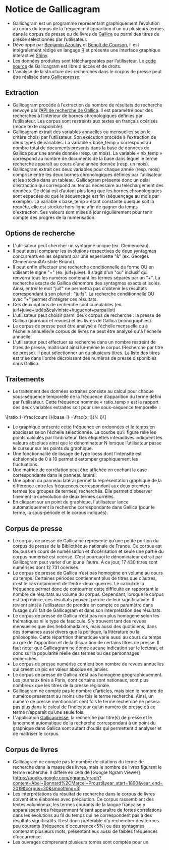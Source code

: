 # Notice de Gallicagram

- Gallicagram est un programme représentant graphiquement l’évolution au cours du temps de la fréquence d’apparition d’un ou plusieurs termes dans le corpus de presse ou de livres de [Gallica](https://gallica.bnf.fr/) ou parmi des titres de presse sélectionnés par l’utilisateur.
- Développé par [Benjamin Azoulay](mailto:benjamin.azoulay@ens-paris-saclay.fr) et [Benoît de Courson](https://regicid.github.io/), il est intégralement rédigé en langage [R](https://www.r-project.org/) et présente une interface graphique interactive [Shiny](https://shiny.rstudio.com/).
- Les données produites sont téléchargeables par l’utilisateur. Le [code source](https://github.com/regicid/gallicagram_app) de Gallicagram est libre d'accès et de droits.
- L'analyse de la structure des recherches dans le corpus de presse peut être réalisée dans [Gallicapresse](http://gallicagram.hopto.org:3838/gallicapresse/).


## Extraction

- Gallicagram procède à l’extraction du nombre de résultats de recherche renvoyé par l’[API de recherche de Gallica](https://api.bnf.fr/fr/api-gallica-de-recherche). Il est paramétré pour des recherches à l’intérieur de bornes chronologiques définies par l’utilisateur. Les corpus sont restreints aux textes en français océrisés (mode texte disponible).
- Gallicagram extrait des variables annuelles ou mensuelles selon le critère choisi par l’utilisateur. Son exécution procède à l’extraction de deux types de variables. La variable « base_temp » correspond au nombre total de documents présents dans la base de données de Gallica pour une année donnée (resp. un mois). La variable « nb_temp » correspond au nombre de documents de la base dans lequel le terme recherché apparaît au cours d’une année donnée (resp. un mois). 
- Gallicagram extrait ces deux variables pour chaque année (resp. mois) comprise entre les deux bornes chronologiques définies par l’utilisateur et les stocke dans un tableau. Gallicagram présente donc un délai d’extraction qui correspond au temps nécessaire au téléchargement des données. Ce délai est d’autant plus long que les bornes chronologiques sont espacées ou que le séquençage est fin (séquençage au mois par exemple). La variable « base_temp » étant constante quelque soit la requête, elle est stockée hors ligne afin de gagner du temps d'extraction. Ses valeurs sont mises à jour régulièrement pour tenir compte des progrès de la numérisation.

## Options de recherche
- L'utilisateur peut chercher un syntagme unique (ex. Clemenceau).
- Il peut aussi comparer les évolutions respectives de deux syntagmes concurrents en les séparant par une esperluette "&" (ex. Georges Clemenceau&Aristide Briand).
- Il peut enfin effectuer une recherche conditionnelle de forme OU en utilisant le signe "+" (ex. juif+juive). Il s'agit d'un "ou" inclusif qui renverra tous les numéros contenant les termes séparés par un "+". La recherche exacte de Gallica dénombre des syntagmes exacts et isolés. Ainsi, entrer le mot "juif" ne permettra pas d'obtenir les résultats correspondant à son pluriel : "juifs". La recherche conditionnelle OU avec "+" permet d'intégrer ces résultats.
- Ces deux options de recherche sont cumulables (ex. juif+juive+judéo&calviniste+huguenot+parpaillot)
- L'utilisateur peut choisir parmi deux corpus de recherche : la presse de Gallica (journaux et revues) et les livres de Gallica (monographies).
- Le corpus de presse peut être analysé à l'échelle mensuelle ou à l'échelle annuelle/le corpus de livres ne peut être analysé qu'à l'échelle annuelle.
- L'utilisateur peut effectuer sa recherche dans un nombre restreint de titres de presse, maîtrisant ainsi lui-même le corpus (Recherche par titre de presse). Il peut sélectionner un ou plusieurs titres. La liste des titres est triée dans l'ordre décroissant des numéros de presse disponibles dans Gallica.

## Traitements

 - Le traitement des données extraites consiste au calcul pour chaque sous-séquence temporelle de la fréquence d’apparition du terme défini par l’utilisateur. Cette fréquence nommée « ratio_temp » est le rapport des deux variables extraites soit pour une sous-séquence temporelle  : 
<script type="text/javascript"
        src="https://cdnjs.cloudflare.com/ajax/libs/mathjax/2.7.0/MathJax.js?config=TeX-AMS_CHTML"></script>

\\[ratio_i=\frac{count_i}{base_i} =\frac{x_i}{N_i}\\]


- Le graphique présente cette fréquence en ordonnées et le temps en abscisses selon l’échelle sélectionnée. La courbe qu’il figure relie les points calculés par l’ordinateur. Des étiquettes interactives indiquent les valeurs absolues ainsi que le dénominateur N lorsque l’utilisateur passe le curseur sur les points du graphique.
- Une fonctionnalité de lissage de type loess dont l’intensité est échelonnée de 0 à 10 permet d’estomper graphiquement les fluctuations.
- Une matrice de corrélation peut être affichée en cochant la case correspondante dans le panneau latéral.
- Une option du panneau latéral permet la représentation graphique de la différence entre les fréquences correspondant aux deux premiers termes (ou groupes de termes) recherchés. Elle permet d'observer finement la coévolution de deux termes corrélés.
- En cliquant sur un point du graphique, l'utilisateur lance automatiquement la recherche correspondante dans Gallica (pour le terme, la sous-période et le corpus indiqués).

## Corpus de presse

- Le corpus de presse de Gallica ne représente qu’une petite portion du corpus de presse de la Bibliothèque nationale de France. Ce corpus est toujours en cours de numérisation et d’océrisation et seule une partie du corpus numérisé est océrisé. C’est pourquoi le dénominateur extrait par Gallicagram peut varier d’un jour à l’autre. À ce jour, 17 430 titres sont numérisés dont 12 731 océrisés.
- Le corpus de presse de Gallica n’est pas homogène en volume au cours du temps. Certaines périodes contiennent plus de titres que d’autres, c’est le cas notamment de l’entre-deux-guerres. Le calcul de la fréquence permet donc de contourner cette difficulté en rapportant le nombre de résultats au volume du corpus. Cependant, lorsque le corpus est trop mince, ces résultats peuvent perdre de leur significativité. Il revient ainsi à l’utilisateur de prendre en compte ce paramètre dans l’usage qu’il fait de Gallicagram et dans son interprétation des résultats.
- Le corpus de presse de Gallica n’est pas non plus homogène selon les thématiques ni le type de fascicule. S’y trouvent tant des revues mensuelles que des hebdomadaires, mais aussi des quotidiens, dans des domaines aussi divers que la politique, la littérature ou la philosophie. Cette répartition thématique varie aussi au cours du temps au gré de l’apparition et de la disparition de certains titres de presse. Il faut noter que Gallicagram ne donne aucune indication sur le lectorat, et donc sur la popularité réelle des termes ou des personnages recherchés.
- Le corpus de presse numérisé contient bon nombre de revues annuelles qui créent un pic en valeur absolue en janvier.
- Le corpus de presse de Gallica n’est pas homogène géographiquement. Les journaux tirés à Paris, dont certains sont nationaux, sont plus nombreux que les titres de la presse régionale.
- Gallicagram ne compte pas le nombre d’articles, mais bien le nombre de numéros présentant au moins une fois le terme recherché. Ainsi, un numéro de presse mentionnant cent fois le terme recherché ne pèsera pas plus dans le calcul de l’indicateur qu’un numéro de presse où ce terme n’apparaît qu’une seule fois.
- L'application [Gallicapresse](http://gallicagram.hopto.org:3838/gallicapresse/), la recherche par titre(s) de presse et le lancement automatique de la recherche correspondant à un point du graphique dans Gallica sont autant d'outils qui permettent d'analyser et de maîtriser le corpus.

## Corpus de livres

- Gallicagram ne compte pas le nombre de citations du terme de recherche dans la masse des livres, mais le nombre de livres figurant le terme recherché. Il diffère en cela de [Google Ngram Viewer] (https://books.google.com/ngrams/graph?content=Abel+Bonnard%2CMarcel+Proust&year_start=1890&year_end=2019&corpus=30&smoothing=3)
- Les interprétations du résultat de recherche dans le corpus de livres doivent être élaborées avec précaution. Ce corpus rassemblant des textes volumineux, les termes courants de la langue française y apparaissent très fréquemment faisant apparaître de fortes corrélations dans les évolutions au fil du temps qui ne correspondent pas à des résultats significatifs. Il est donc préférable d'y rechercher des termes peu courants (fréquence d'occurrence<5%) ou des syntagmes contenant plusieurs mots, présentant eux aussi de faibles fréquences d'occurrence.
- Les ouvrages comprenant plusieurs tomes sont comptés pour un.



